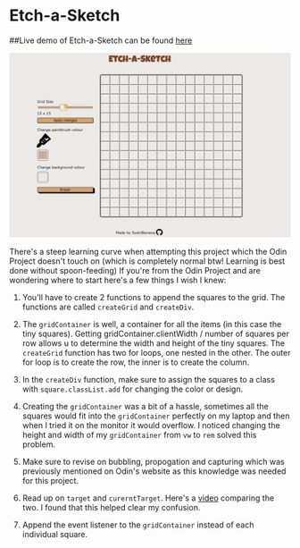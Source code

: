 # Etch-a-Sketch
##Live demo of Etch-a-Sketch can be found [here](https://sushibanana.github.io/Etch-a-Sketch/)

![Screenshot of the Etch-a-Sketch website](https://raw.githubusercontent.com/SushiBanana/Etch-a-Sketch/main/images/websiteSc.png)

There's a steep learning curve when attempting this project which the Odin Project doesn't touch on (which is completely normal btw! Learning is best done without spoon-feeding)
If you're from the Odin Project and are wondering where to start here's a few things I wish I knew:

1. You'll have to create 2 functions to append the squares to the grid. The functions are called `createGrid` and `createDiv`.

2. The `gridContainer` is well, a container for all the items (in this case the tiny squares). Getting gridContainer.clientWidth / number of squares per row allows u to determine the width and height of the tiny squares. The `createGrid` function has two for loops, one nested in the other. The outer for loop is to create the row, the inner is to create the column.

3. In the `createDiv` function, make sure to assign the squares to a class with `square.classList.add` for changing the color or design.

4. Creating the `gridContainer` was a bit of a hassle, sometimes all the squares would fit into the `gridContainer` perfectly on my laptop and then when I tried it on the monitor it would overflow. I noticed changing the height and width of my `gridContainer` from `vw` to `rem` solved this problem.

5. Make sure to revise on bubbling, propogation and capturing which was previously mentioned on Odin's website as this knowledge was needed for this project.

6. Read up on `target` and `curerntTarget`. Here's a [video](https://www.youtube.com/watch?v=SpatM1W5wRQ) comparing the two. I found that this helped clear my confusion.

7. Append the event listener to the `gridContainer` instead of each individual square.